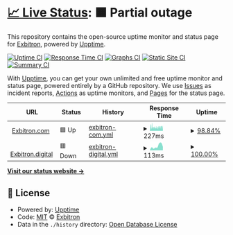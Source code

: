 # [📈 Live Status](https://demo.upptime.js.org): <!--live status--> **🟧 Partial outage**

This repository contains the open-source uptime monitor and status page for [Exbitron](https://exbitron.com), powered by [Upptime](https://github.com/upptime/upptime).

[![Uptime CI](https://github.com/exbitron/uptime/workflows/Uptime%20CI/badge.svg)](https://github.com/exbitron/uptime/actions?query=workflow%3A%22Uptime+CI%22)
[![Response Time CI](https://github.com/exbitron/uptime/workflows/Response%20Time%20CI/badge.svg)](https://github.com/exbitron/uptime/actions?query=workflow%3A%22Response+Time+CI%22)
[![Graphs CI](https://github.com/exbitron/uptime/workflows/Graphs%20CI/badge.svg)](https://github.com/exbitron/uptime/actions?query=workflow%3A%22Graphs+CI%22)
[![Static Site CI](https://github.com/exbitron/uptime/workflows/Static%20Site%20CI/badge.svg)](https://github.com/exbitron/uptime/actions?query=workflow%3A%22Static+Site+CI%22)
[![Summary CI](https://github.com/exbitron/uptime/workflows/Summary%20CI/badge.svg)](https://github.com/exbitron/uptime/actions?query=workflow%3A%22Summary+CI%22)

With [Upptime](https://upptime.js.org), you can get your own unlimited and free uptime monitor and status page, powered entirely by a GitHub repository. We use [Issues](https://github.com/exbitron/uptime/issues) as incident reports, [Actions](https://github.com/exbitron/uptime/actions) as uptime monitors, and [Pages](https://demo.upptime.js.org) for the status page.

<!--start: status pages-->
<!-- This summary is generated by Upptime (https://github.com/upptime/upptime) -->
<!-- Do not edit this manually, your changes will be overwritten -->
<!-- prettier-ignore -->
| URL | Status | History | Response Time | Uptime |
| --- | ------ | ------- | ------------- | ------ |
| <img alt="" src="https://favicons.githubusercontent.com/www.exbitron.com" height="13"> [Exbitron.com](https://www.exbitron.com) | 🟩 Up | [exbitron-com.yml](https://github.com/exbitron/uptime/commits/HEAD/history/exbitron-com.yml) | <details><summary><img alt="Response time graph" src="./graphs/exbitron-com/response-time-week.png" height="20"> 227ms</summary><br><a href="https://exbitron.github.io/uptime/history/exbitron-com"><img alt="Response time 263" src="https://img.shields.io/endpoint?url=https%3A%2F%2Fraw.githubusercontent.com%2Fexbitron%2Fuptime%2FHEAD%2Fapi%2Fexbitron-com%2Fresponse-time.json"></a><br><a href="https://exbitron.github.io/uptime/history/exbitron-com"><img alt="24-hour response time 351" src="https://img.shields.io/endpoint?url=https%3A%2F%2Fraw.githubusercontent.com%2Fexbitron%2Fuptime%2FHEAD%2Fapi%2Fexbitron-com%2Fresponse-time-day.json"></a><br><a href="https://exbitron.github.io/uptime/history/exbitron-com"><img alt="7-day response time 227" src="https://img.shields.io/endpoint?url=https%3A%2F%2Fraw.githubusercontent.com%2Fexbitron%2Fuptime%2FHEAD%2Fapi%2Fexbitron-com%2Fresponse-time-week.json"></a><br><a href="https://exbitron.github.io/uptime/history/exbitron-com"><img alt="30-day response time 252" src="https://img.shields.io/endpoint?url=https%3A%2F%2Fraw.githubusercontent.com%2Fexbitron%2Fuptime%2FHEAD%2Fapi%2Fexbitron-com%2Fresponse-time-month.json"></a><br><a href="https://exbitron.github.io/uptime/history/exbitron-com"><img alt="1-year response time 263" src="https://img.shields.io/endpoint?url=https%3A%2F%2Fraw.githubusercontent.com%2Fexbitron%2Fuptime%2FHEAD%2Fapi%2Fexbitron-com%2Fresponse-time-year.json"></a></details> | <details><summary><a href="https://exbitron.github.io/uptime/history/exbitron-com">98.84%</a></summary><a href="https://exbitron.github.io/uptime/history/exbitron-com"><img alt="All-time uptime 99.93%" src="https://img.shields.io/endpoint?url=https%3A%2F%2Fraw.githubusercontent.com%2Fexbitron%2Fuptime%2FHEAD%2Fapi%2Fexbitron-com%2Fuptime.json"></a><br><a href="https://exbitron.github.io/uptime/history/exbitron-com"><img alt="24-hour uptime 100.00%" src="https://img.shields.io/endpoint?url=https%3A%2F%2Fraw.githubusercontent.com%2Fexbitron%2Fuptime%2FHEAD%2Fapi%2Fexbitron-com%2Fuptime-day.json"></a><br><a href="https://exbitron.github.io/uptime/history/exbitron-com"><img alt="7-day uptime 98.84%" src="https://img.shields.io/endpoint?url=https%3A%2F%2Fraw.githubusercontent.com%2Fexbitron%2Fuptime%2FHEAD%2Fapi%2Fexbitron-com%2Fuptime-week.json"></a><br><a href="https://exbitron.github.io/uptime/history/exbitron-com"><img alt="30-day uptime 99.61%" src="https://img.shields.io/endpoint?url=https%3A%2F%2Fraw.githubusercontent.com%2Fexbitron%2Fuptime%2FHEAD%2Fapi%2Fexbitron-com%2Fuptime-month.json"></a><br><a href="https://exbitron.github.io/uptime/history/exbitron-com"><img alt="1-year uptime 99.93%" src="https://img.shields.io/endpoint?url=https%3A%2F%2Fraw.githubusercontent.com%2Fexbitron%2Fuptime%2FHEAD%2Fapi%2Fexbitron-com%2Fuptime-year.json"></a></details>
| <img alt="" src="https://favicons.githubusercontent.com/exbitron.digital" height="13"> [Exbitron.digital](https://exbitron.digital) | 🟥 Down | [exbitron-digital.yml](https://github.com/exbitron/uptime/commits/HEAD/history/exbitron-digital.yml) | <details><summary><img alt="Response time graph" src="./graphs/exbitron-digital/response-time-week.png" height="20"> 113ms</summary><br><a href="https://exbitron.github.io/uptime/history/exbitron-digital"><img alt="Response time 112" src="https://img.shields.io/endpoint?url=https%3A%2F%2Fraw.githubusercontent.com%2Fexbitron%2Fuptime%2FHEAD%2Fapi%2Fexbitron-digital%2Fresponse-time.json"></a><br><a href="https://exbitron.github.io/uptime/history/exbitron-digital"><img alt="24-hour response time 97" src="https://img.shields.io/endpoint?url=https%3A%2F%2Fraw.githubusercontent.com%2Fexbitron%2Fuptime%2FHEAD%2Fapi%2Fexbitron-digital%2Fresponse-time-day.json"></a><br><a href="https://exbitron.github.io/uptime/history/exbitron-digital"><img alt="7-day response time 113" src="https://img.shields.io/endpoint?url=https%3A%2F%2Fraw.githubusercontent.com%2Fexbitron%2Fuptime%2FHEAD%2Fapi%2Fexbitron-digital%2Fresponse-time-week.json"></a><br><a href="https://exbitron.github.io/uptime/history/exbitron-digital"><img alt="30-day response time 119" src="https://img.shields.io/endpoint?url=https%3A%2F%2Fraw.githubusercontent.com%2Fexbitron%2Fuptime%2FHEAD%2Fapi%2Fexbitron-digital%2Fresponse-time-month.json"></a><br><a href="https://exbitron.github.io/uptime/history/exbitron-digital"><img alt="1-year response time 112" src="https://img.shields.io/endpoint?url=https%3A%2F%2Fraw.githubusercontent.com%2Fexbitron%2Fuptime%2FHEAD%2Fapi%2Fexbitron-digital%2Fresponse-time-year.json"></a></details> | <details><summary><a href="https://exbitron.github.io/uptime/history/exbitron-digital">100.00%</a></summary><a href="https://exbitron.github.io/uptime/history/exbitron-digital"><img alt="All-time uptime 100.00%" src="https://img.shields.io/endpoint?url=https%3A%2F%2Fraw.githubusercontent.com%2Fexbitron%2Fuptime%2FHEAD%2Fapi%2Fexbitron-digital%2Fuptime.json"></a><br><a href="https://exbitron.github.io/uptime/history/exbitron-digital"><img alt="24-hour uptime 100.00%" src="https://img.shields.io/endpoint?url=https%3A%2F%2Fraw.githubusercontent.com%2Fexbitron%2Fuptime%2FHEAD%2Fapi%2Fexbitron-digital%2Fuptime-day.json"></a><br><a href="https://exbitron.github.io/uptime/history/exbitron-digital"><img alt="7-day uptime 100.00%" src="https://img.shields.io/endpoint?url=https%3A%2F%2Fraw.githubusercontent.com%2Fexbitron%2Fuptime%2FHEAD%2Fapi%2Fexbitron-digital%2Fuptime-week.json"></a><br><a href="https://exbitron.github.io/uptime/history/exbitron-digital"><img alt="30-day uptime 100.00%" src="https://img.shields.io/endpoint?url=https%3A%2F%2Fraw.githubusercontent.com%2Fexbitron%2Fuptime%2FHEAD%2Fapi%2Fexbitron-digital%2Fuptime-month.json"></a><br><a href="https://exbitron.github.io/uptime/history/exbitron-digital"><img alt="1-year uptime 100.00%" src="https://img.shields.io/endpoint?url=https%3A%2F%2Fraw.githubusercontent.com%2Fexbitron%2Fuptime%2FHEAD%2Fapi%2Fexbitron-digital%2Fuptime-year.json"></a></details>

<!--end: status pages-->

[**Visit our status website →**](https://demo.upptime.js.org)

## 📄 License

- Powered by: [Upptime](https://github.com/upptime/upptime)
- Code: [MIT](./LICENSE) © [Exbitron](https://exbitron.com)
- Data in the `./history` directory: [Open Database License](https://opendatacommons.org/licenses/odbl/1-0/)
